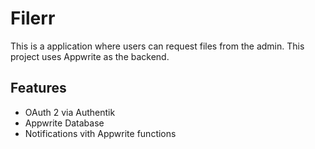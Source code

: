 # Filerr

This is a application where users can request files from the admin.
This project uses Appwrite as the backend.

## Features
- OAuth 2 via Authentik
- Appwrite Database
- Notifications vith Appwrite functions
